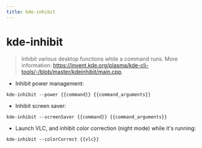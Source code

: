 ```yaml
---
title: kde-inhibit
---
```

# kde-inhibit

> Inhibit various desktop functions while a command runs.
> More information: <https://invent.kde.org/plasma/kde-cli-tools/-/blob/master/kdeinhibit/main.cpp>.

- Inhibit power management:

`kde-inhibit --power {{command}} {{command_arguments}}`

- Inhibit screen saver:

`kde-inhibit --screenSaver {{command}} {{command_arguments}}`

- Launch VLC, and inhibit color correction (night mode) while it's running:

`kde-inhibit --colorCorrect {{vlc}}`
